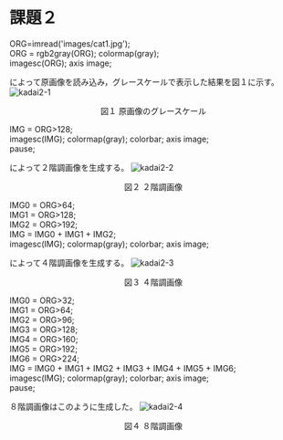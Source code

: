 # 課題２

ORG=imread('images/cat1.jpg');  
ORG = rgb2gray(ORG); colormap(gray);  
imagesc(ORG); axis image;  

によって原画像を読み込み，グレースケールで表示した結果を図１に示す。
![kadai2-1](https://github.com/y-ascll/image_processing/blob/master/mdimages/kadai2-1.jpg)
<div align="center">
図１ 原画像のグレースケール
</div>
  
IMG = ORG>128;  
imagesc(IMG); colormap(gray); colorbar; axis image;  
pause;  

によって２階調画像を生成する。
![kadai2-2](https://github.com/y-ascll/image_processing/blob/master/mdimages/kadai2-2.jpg)
<div align="center">
図２ ２階調画像  
</div>  

IMG0 = ORG>64;  
IMG1 = ORG>128;  
IMG2 = ORG>192;  
IMG = IMG0 + IMG1 + IMG2;  
imagesc(IMG); colormap(gray); colorbar;  axis image;  

によって４階調画像を生成する。
![kadai2-3](https://github.com/y-ascll/image_processing/blob/master/mdimages/kadai2-3.jpg)
<div align="center">
図３ ４階調画像  
</div>  
  
IMG0 = ORG>32;  
IMG1 = ORG>64;  
IMG2 = ORG>96;  
IMG3 = ORG>128;  
IMG4 = ORG>160;  
IMG5 = ORG>192;  
IMG6 = ORG>224;  
IMG = IMG0 + IMG1 + IMG2 + IMG3 + IMG4 + IMG5 + IMG6;  
imagesc(IMG); colormap(gray); colorbar;  axis image;  
pause;  

８階調画像はこのように生成した。
![kadai2-4](https://github.com/y-ascll/image_processing/blob/master/mdimages/kadai2-4.jpg)
<div align="center">
図４ ８階調画像  
</div>  
